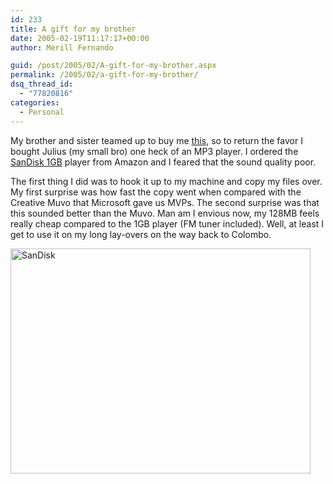 ```yaml
---
id: 233
title: A gift for my brother
date: 2005-02-19T11:17:17+00:00
author: Merill Fernando

guid: /post/2005/02/A-gift-for-my-brother.aspx
permalink: /2005/02/a-gift-for-my-brother/
dsq_thread_id:
  - "77820816"
categories:
  - Personal
---
```

<p>My brother and sister teamed up to buy me <a href="http://www.amazon.com/exec/obidos/tg/detail/-/B0007KQUP2?v=glance">this</a>, so to return the favor I bought Julius (my small bro) one heck of an MP3 player. I ordered the <a href="http://www.amazon.com/exec/obidos/tg/detail/-/B00066EK2W/ref=pd_sbs_e_1/002-1916546-3057637?v=glance&amp;s=electronics">SanDisk 1GB</a>&nbsp;player from Amazon and I feared that the sound quality poor.</p>
<p>The first thing I did was to hook it up to my machine and copy my files over. My first surprise was how fast the copy went when compared with the Creative Muvo that Microsoft gave us MVPs. The second surprise was that this sounded better than the Muvo. Man am I envious now, my 128MB feels really cheap compared to the 1GB player (FM tuner included). Well, at least I get to use it on my long lay-overs on the way back to Colombo.</p>
<p><img height="360" alt="SanDisk" src="http://www.merill.net/wp-content/uploads/contentbinary/05_2D02_2D19IMG_0036_2D1.jpg" width="480" border="0" /></p>